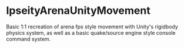 # IpseityArenaUnityMovement
 Basic 1:1 recreation of arena fps style movement with Unity's rigidbody physics system, as well as a basic quake/source engine style console command system.
